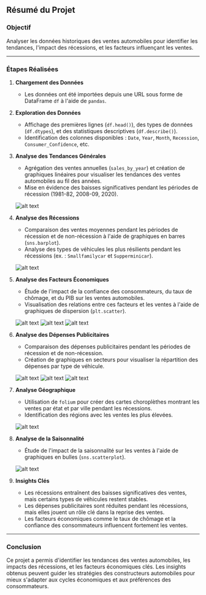 ## Résumé du Projet

### Objectif
Analyser les données historiques des ventes automobiles pour identifier les tendances, l'impact des récessions, et les facteurs influençant les ventes.

---

### Étapes Réalisées

1. **Chargement des Données**
    - Les données ont été importées depuis une URL sous forme de DataFrame `df` à l'aide de `pandas`.

2. **Exploration des Données**
    - Affichage des premières lignes (`df.head()`), des types de données (`df.dtypes`), et des statistiques descriptives (`df.describe()`).
    - Identification des colonnes disponibles : `Date`, `Year`, `Month`, `Recession`, `Consumer_Confidence`, etc.

3. **Analyse des Tendances Générales**
    - Agrégation des ventes annuelles (`sales_by_year`) et création de graphiques linéaires pour visualiser les tendances des ventes automobiles au fil des années.
    - Mise en évidence des baisses significatives pendant les périodes de récession (1981-82, 2008-09, 2020).

    ![alt text](image.png)

4. **Analyse des Récessions**
    - Comparaison des ventes moyennes pendant les périodes de récession et de non-récession à l'aide de graphiques en barres (`sns.barplot`).
    - Analyse des types de véhicules les plus résilients pendant les récessions (ex. : `Smallfamilycar` et `Supperminicar`).

    ![alt text](Line_Plot_1.png)

5. **Analyse des Facteurs Économiques**
    - Étude de l'impact de la confiance des consommateurs, du taux de chômage, et du PIB sur les ventes automobiles.
    - Visualisation des relations entre ces facteurs et les ventes à l'aide de graphiques de dispersion (`plt.scatter`).

    ![alt text](image-1.png)
    ![alt text](image-2.png)
    ![alt text](image-3.png)

6. **Analyse des Dépenses Publicitaires**
    - Comparaison des dépenses publicitaires pendant les périodes de récession et de non-récession.
    - Création de graphiques en secteurs pour visualiser la répartition des dépenses par type de véhicule.

    ![alt text](image-4.png)
    ![alt text](image-5.png)
    ![alt text](image-6.png)

7. **Analyse Géographique**
    - Utilisation de `folium` pour créer des cartes choroplèthes montrant les ventes par état et par ville pendant les récessions.
    - Identification des régions avec les ventes les plus élevées.

    ![alt text](carte.png)

8. **Analyse de la Saisonnalité**
    - Étude de l'impact de la saisonnalité sur les ventes à l'aide de graphiques en bulles (`sns.scatterplot`).

    ![alt text](Bubble.png)

9. **Insights Clés**
    - Les récessions entraînent des baisses significatives des ventes, mais certains types de véhicules restent stables.
    - Les dépenses publicitaires sont réduites pendant les récessions, mais elles jouent un rôle clé dans la reprise des ventes.
    - Les facteurs économiques comme le taux de chômage et la confiance des consommateurs influencent fortement les ventes.

---

### Conclusion
Ce projet a permis d'identifier les tendances des ventes automobiles, les impacts des récessions, et les facteurs économiques clés. Les insights obtenus peuvent guider les stratégies des constructeurs automobiles pour mieux s'adapter aux cycles économiques et aux préférences des consommateurs.